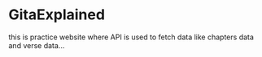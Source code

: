# GitaExplained

this is practice website where API is used to fetch data like chapters data and verse data...
